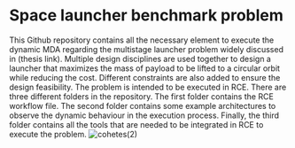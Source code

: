 # Space launcher benchmark problem
This Github repository contains all the necessary element to execute the dynamic MDA regarding the multistage launcher problem widely discussed in (thesis link). Multiple design disciplines are used together to design a launcher that maximizes the mass of payload to be lifted to a circular orbit while reducing the cost. Different constraints are also added to ensure the design feasibility. The problem is intended to be executed in RCE. There are three different folders in the repository. The first folder contains the RCE workflow file. The second folder contains some example architectures to observe the dynamic behaviour in the execution process.  Finally, the third folder contains all the tools that are needed to be integrated in RCE to execute the problem.
![cohetes(2)](https://github.com/raul7gs/Space_launcher_benchmark_problem/assets/116161286/cfb403c9-fd98-4b4c-bfc3-14e384bd2a48)
